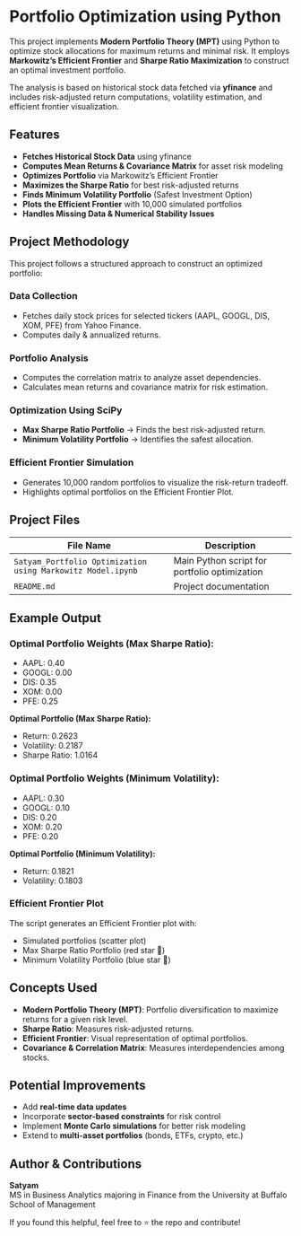 # Portfolio Optimization using Python

This project implements **Modern Portfolio Theory (MPT)** using Python to optimize stock allocations for maximum returns and minimal risk. It employs **Markowitz’s Efficient Frontier** and **Sharpe Ratio Maximization** to construct an optimal investment portfolio.

The analysis is based on historical stock data fetched via **yfinance** and includes risk-adjusted return computations, volatility estimation, and efficient frontier visualization.

## Features

- **Fetches Historical Stock Data** using yfinance
- **Computes Mean Returns & Covariance Matrix** for asset risk modeling
- **Optimizes Portfolio** via Markowitz’s Efficient Frontier
- **Maximizes the Sharpe Ratio** for best risk-adjusted returns
- **Finds Minimum Volatility Portfolio** (Safest Investment Option)
- **Plots the Efficient Frontier** with 10,000 simulated portfolios
- **Handles Missing Data & Numerical Stability Issues**

## Project Methodology

This project follows a structured approach to construct an optimized portfolio:

### Data Collection
- Fetches daily stock prices for selected tickers (AAPL, GOOGL, DIS, XOM, PFE) from Yahoo Finance.
- Computes daily & annualized returns.

### Portfolio Analysis
- Computes the correlation matrix to analyze asset dependencies.
- Calculates mean returns and covariance matrix for risk estimation.

### Optimization Using SciPy
- **Max Sharpe Ratio Portfolio** → Finds the best risk-adjusted return.
- **Minimum Volatility Portfolio** → Identifies the safest allocation.

### Efficient Frontier Simulation
- Generates 10,000 random portfolios to visualize the risk-return tradeoff.
- Highlights optimal portfolios on the Efficient Frontier Plot.

## Project Files

| **File Name** | **Description** |
| ------------- | --------------- |
| `Satyam_Portfolio Optimization using Markowitz Model.ipynb` | Main Python script for portfolio optimization |
| `README.md` | Project documentation |

## Example Output

### Optimal Portfolio Weights (Max Sharpe Ratio):
- AAPL: 0.40
- GOOGL: 0.00
- DIS: 0.35
- XOM: 0.00
- PFE: 0.25

**Optimal Portfolio (Max Sharpe Ratio):**  
- Return: 0.2623  
- Volatility: 0.2187  
- Sharpe Ratio: 1.0164

### Optimal Portfolio Weights (Minimum Volatility):
- AAPL: 0.30
- GOOGL: 0.10
- DIS: 0.20
- XOM: 0.20
- PFE: 0.20

**Optimal Portfolio (Minimum Volatility):**  
- Return: 0.1821  
- Volatility: 0.1803  

### Efficient Frontier Plot
The script generates an Efficient Frontier plot with:
- Simulated portfolios (scatter plot)
- Max Sharpe Ratio Portfolio (red star 🌟)
- Minimum Volatility Portfolio (blue star 🌟)

## Concepts Used

- **Modern Portfolio Theory (MPT)**: Portfolio diversification to maximize returns for a given risk level.
- **Sharpe Ratio**: Measures risk-adjusted returns.
- **Efficient Frontier**: Visual representation of optimal portfolios.
- **Covariance & Correlation Matrix**: Measures interdependencies among stocks.

## Potential Improvements

- Add **real-time data updates**
- Incorporate **sector-based constraints** for risk control
- Implement **Monte Carlo simulations** for better risk modeling
- Extend to **multi-asset portfolios** (bonds, ETFs, crypto, etc.)

## Author & Contributions

**Satyam**  
MS in Business Analytics majoring in Finance from the University at Buffalo School of Management

If you found this helpful, feel free to ⭐ the repo and contribute!
